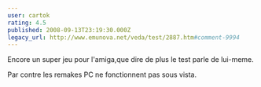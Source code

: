 ```yaml
---
user: cartok
rating: 4.5
published: 2008-09-13T23:19:30.000Z
legacy_url: http://www.emunova.net/veda/test/2887.htm#comment-9994
---
```

Encore un super jeu pour l'amiga,que dire de plus le test parle de lui-meme.

Par contre les remakes PC ne fonctionnent pas sous vista.